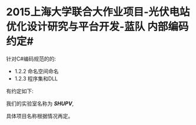 # 2015上海大学联合大作业项目-光伏电站优化设计研究与平台开发-蓝队 内部编码约定#
针对C#编码规范的的:

- 1.2.2 命名空间命名
- 1.2.3 程序集和DLL

有约定如下:

我们的实验室名称为 ***SHUPV***,

具体项目名称根据情况再定。